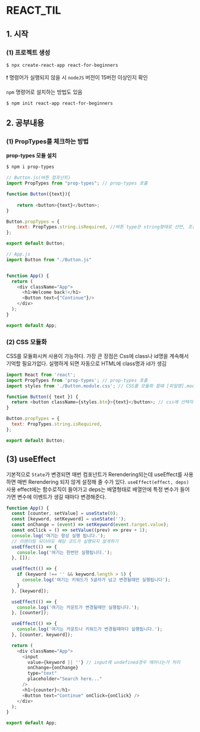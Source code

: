 # REACT_TIL

## 1. 시작
### (1) 프로젝트 생성
```bash
$ npx create-react-app react-for-beginners
```
❗️ 명령어가 실행되지 않을 시 `nodeJS` 버전이 15버전 이상인지 확인

`npm` 명령어로 설치하는 방법도 있음
```
$ npm init react-app react-for-beginners 
```

## 2. 공부내용

### (1) PropTypes를 체크하는 방법
**prop-types 모듈 설치**
```bash
$ npm i prop-types
```
```js
// Button.js(버튼 컴포넌트)
import PropTypes from "prop-types"; // prop-types 호출

function Button({text}){
    
    return <button>{text}</button>;
}

Button.propTypes = {
    text: PropTypes.string.isRequired, //버튼 type은 string형태로 선언, 조건에 맞지 않을시 에러발생
};

export default Button;

// App.js
import Button from "./Button.js"


function App() {
  return (
    <div className="App">
      <h1>Welcome back!</h1>  
      <Button text={"Continue"}/>
    </div>
  );
}

export default App;

```
### (2) CSS 모듈화
CSS를 모듈화시켜 사용이 가능하다.
가장 큰 장점은 Css에 class나 id명을 계속해서 기억할 필요가없다.
실행하게 되면 자동으로 HTML에 class명과 id가 생김 
```js
import React from 'react';
import PropTypes from 'prop-types'; // prop-types 호출
import styles from './Button.module.css'; // CSS를 모듈화 할때 [파일명].module.css으로 호출

function Button({ text }) {
  return <button className={styles.btn}>{text}</button>; // css에 선택자 .class => className, id => id
}

Button.propTypes = {
  text: PropTypes.string.isRequired,
};

export default Button;
```

## (3) useEffect

기본적으로 `State`가 변경되면 매번 컴포넌트가 Rerendering되는데 useEffect를 사용하면 매번 Rerendering 되지 않게 설정해 줄 수가 있다.
`useEffect(effect, deps)` 사용
effect에는 함수로직이 들어가고 deps는 배열형태로 배열안에 특정 변수가 들어가면 변수에 이벤트가 생길 때마다 변경해준다.
```js
function App() {
  const [counter, setValue] = useState(0);
  const [keyword, setKeyword] = useState('');
  const onChange = (event) => setKeyword(event.target.value);
  const onClick = () => setValue((prev) => prev + 1);
  console.log('여기는 항상 실행 됩니다.');
  // 리렌더링 되더라도 해당 코드가 실행되지 않게하기
  useEffect(() => {
    console.log('여기는 한번만 실행됩니다.');
  }, []);

  useEffect(() => {
    if (keyword !== '' && keyword.length > 5) {
      console.log('여기는 키워드가 5글자가 넘고 변경될때만 실행됩니다');
    }
  }, [keyword]);

  useEffect(() => {
    console.log('여기는 카운트가 변경될때만 실행됩니다.');
  }, [counter]);

  useEffect(() => {
    console.log('여기는 카운트나 키워드가 변경될때마다 실행됩니다.');
  }, [counter, keyword]);

  return (
    <div className="App">
      <input
        value={keyword || ''} // input에 undefined경우 에러나는거 처리
        onChange={onChange}
        type="text"
        placeholder="Search here..."
      />
      <h1>{counter}</h1>
      <Button text="Continue" onClick={onClick} />
    </div>
  );
}

export default App;
```